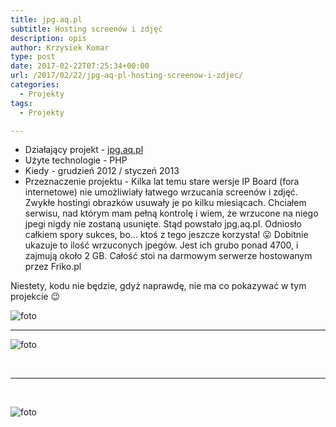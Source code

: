 ```yaml
---
title: jpg.aq.pl 
subtitle: Hosting screenów i zdjęć
description: opis
author: Krzysiek Komar
type: post
date: 2017-02-22T07:25:34+00:00
url: /2017/02/22/jpg-aq-pl-hosting-screenow-i-zdjec/
categories:
  - Projekty
tags:
  - Projekty

---
```

* <span class="project-info">Działający projekt - </span>[jpg.aq.pl](http://jpg.aq.pl/)
* <span class="project-info">Użyte technologie - </span> PHP
* <span class="project-info">Kiedy - </span>  grudzień 2012 / styczeń 2013
* <span class="project-info">Przeznaczenie projektu - </span> Kilka lat temu stare wersje IP Board (fora internetowe) nie umożliwiały łatwego wrzucania screenów i zdjęć. Zwykłe hostingi obrazków usuwały je po kilku miesiącach. Chciałem serwisu, nad którym mam pełną kontrolę i wiem, że wrzucone na niego jpegi nigdy nie zostaną usunięte. Stąd powstało jpg.aq.pl. Odniosło całkiem spory sukces, bo&#8230; ktoś z tego jeszcze korzysta! 😛 Dobitnie ukazuje to ilość wrzuconych jpegów. Jest ich grubo ponad 4700, i zajmują około 2 GB. Całość stoi na darmowym serwerze hostowanym przez Friko.pl
  
Niestety, kodu nie będzie, gdyż naprawdę, nie ma co pokazywać w tym projekcie 😉

![foto](/img/posts/projekty/jpg_aq_pl/jpg-aq-pl-1.png)

* * *

![foto](/img/posts/projekty/jpg_aq_pl/jpg-aq-pl-2.png)

&nbsp;

* * *

&nbsp;

![foto](/img/posts/projekty/jpg_aq_pl/jpg-aq-pl-3.png)
